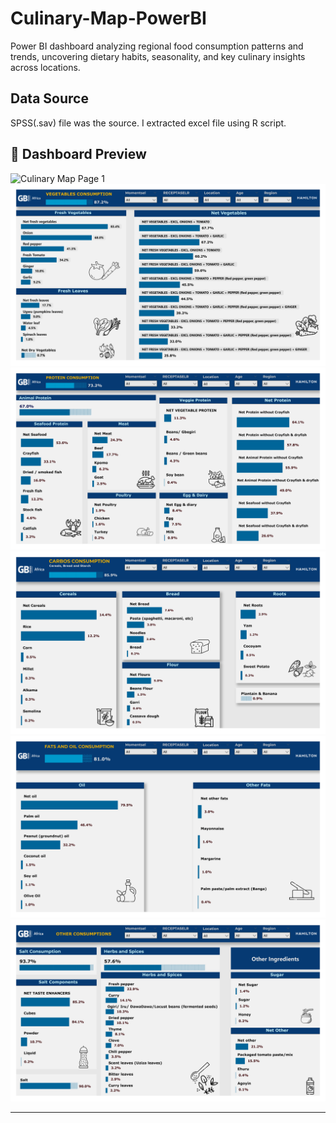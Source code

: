 # Culinary-Map-PowerBI
Power BI dashboard analyzing regional food consumption patterns and trends, uncovering dietary habits, seasonality, and key culinary insights across locations.

## Data Source
SPSS(.sav) file was the source.
I extracted excel file using R script.


## 📸 Dashboard Preview  

![Culinary Map Page 1](Images/Culinary-Map_page-0001.jpg)  
![Culinary Map Page 2](Images/Culinary-Map_page-0002.jpg)  
![Culinary Map Page 3](Images/Culinary-Map_page-0003.jpg)  
![Culinary Map Page 4](Images/Culinary-Map_page-0004.jpg)  
![Culinary Map Page 5](Images/Culinary-Map_page-0005.jpg)  
![Culinary Map Page 6](Images/Culinary-Map_page-0006.jpg)  

---


